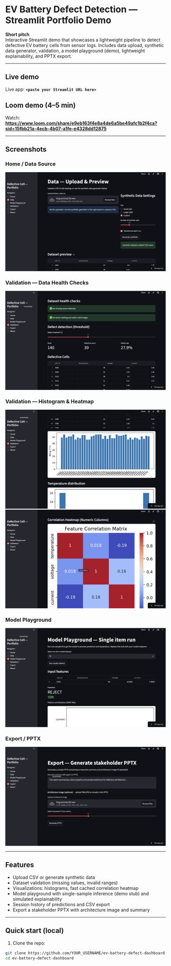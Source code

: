 # EV Battery Defect Detection — Streamlit Portfolio Demo

**Short pitch**  
Interactive Streamlit demo that showcases a lightweight pipeline to detect defective EV battery cells from sensor logs. Includes data upload, synthetic data generator, validation, a model playground (demo), lightweight explainability, and PPTX export.

---

## Live demo
Live app: **`<paste your Streamlit URL here>`**

## Loom demo (4–5 min)
Watch: **https://www.loom.com/share/e9eb163f4e8a4de6a5be49afc1b2f4ca?sid=15fbb21a-4ecb-4b07-a1fe-e4328dd12875**

---

## Screenshots

### Home / Data Source
![Home screenshot](assets/synthetic_data.png)

### Validation — Data Health Checks
![Validation - Data Health Checks](assets/validation_data_health.png)

### Validation — Histogram & Heatmap
![Validation - Histogram](assets/validation_histogram.png)  
![Validation - Heatmap](assets/validation_heatmap.png)

### Model Playground
![Model Playground screenshot](assets/model_playground.png)

### Export / PPTX
![PPTX Export screenshot](assets/export.png)

---

## Features
- Upload CSV or generate synthetic data
- Dataset validation (missing values, invalid ranges)
- Visualizations: histograms, fast cached correlation heatmap
- Model playground with single-sample inference (demo stub) and simulated explainability
- Session history of predictions and CSV export
- Export a stakeholder PPTX with architecture image and summary

---

## Quick start (local)

1. Clone the repo:
```bash
git clone https://github.com/YOUR_USERNAME/ev-battery-defect-dashboard.git
cd ev-battery-defect-dashboard